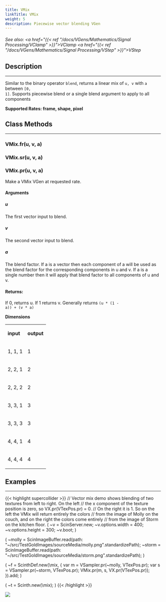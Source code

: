 ```yaml
---
title: VMix
linkTitle: VMix
weight: 5
description: Piecewise vector blending VGen
---
```

<!-- generated file, please edit the original .schelp file(in the Scintillator repository) and then run schelpToMarkDown.scdscript to regenerate. -->
###### See also: <a href="{{< ref "/docs/VGens/Mathematics/Signal Processing/VClamp" >}}">VClamp</a> <a href="{{< ref "/docs/VGens/Mathematics/Signal Processing/VStep" >}}">VStep</a> 



## Description
---



Similar to the binary operator <code>blend</code>, returns a linear mix of <code>u, v</code> with <code>a</code> between <code>[0, 1]</code>. Supports piecewise blend or a single blend argument to apply to all components



<strong>Supported Rates: frame, shape, pixel</strong>



## Class Methods
---



### VMix.fr(u, v, a)



### VMix.sr(u, v, a)



### VMix.pr(u, v, a)



Make a VMix VGen at requested rate.



#### Arguments

##### u



The first vector input to blend.



##### v



The second vector input to blend.



##### a



The blend factor. If a is a vector then each component of a will be used as the blend factor for the corresponding components in u and v. If a is a single number then it will apply that blend factor to all components of u and v.





#### Returns:



If 0, returns u. If 1 returns v. Generally returns <code>(u * (1 - a)) + (v * a)</code>



<strong>Dimensions</strong>


<table>
<tr><td>

<strong>input</strong>

</td><td>

<strong>output</strong>

</td></tr>
<tr><td>

1, 1, 1

</td><td>

1

</td></tr>
<tr><td>

2, 2, 1

</td><td>

2

</td></tr>
<tr><td>

2, 2, 2

</td><td>

2

</td></tr>
<tr><td>

3, 3, 1

</td><td>

3

</td></tr>
<tr><td>

3, 3, 3

</td><td>

3

</td></tr>
<tr><td>

4, 4, 1

</td><td>

4

</td></tr>
<tr><td>

4, 4, 4

</td><td>

4

</td></tr>

</table>


## Examples
---



{{< highlight supercollider >}}
// Vector mix demo shows blending of two textures from left to right. On the left
// the x component of the texture position is zero, so VX.pr(VTexPos.pr) = 0.
// On the right it is 1. So on the left the VMix will return entirely the colors
// from the image of Molly on the couch, and on the right the colors come entirely
// from the image of Storm on the kitchen floor.
(
~v = ScinServer.new;
~v.options.width = 400;
~v.options.height = 300;
~v.boot;
)

(
~molly = ScinImageBuffer.read(path: "~/src/TestGoldImages/sourceMedia/molly.png".standardizePath);
~storm = ScinImageBuffer.read(path: "~/src/TestGoldImages/sourceMedia/storm.png".standardizePath);
)

(
~f = ScinthDef.new(\mix, {
    var m = VSampler.pr(~molly, VTexPos.pr);
    var s = VSampler.pr(~storm, VTexPos.pr);
    VMix.pr(m, s, VX.pr(VTexPos.pr));
}).add;
)

(
~t = Scinth.new(\mix);
)
{{< /highlight >}}

<img src="/images/schelp/VMix.png" />



